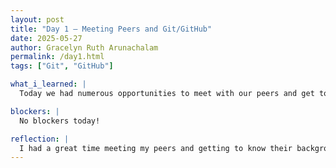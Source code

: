 ```yaml
---
layout: post
title: "Day 1 – Meeting Peers and Git/GitHub"
date: 2025-05-27
author: Gracelyn Ruth Arunachalam
permalink: /day1.html
tags: ["Git", "GitHub"]

what_i_learned: |
  Today we had numerous opportunities to meet with our peers and get to know them. Following our short session with our group, we took a python placement test, to test our knowledge on basic python. We played virtual speed networking bingo to familiarize ourselves with each other. We also had a detailed session about Git and GitHub. During this session we went through an example using google docs to understand the importance of collaboration. At the very end of our day, we created a website where we would log our daily activities in the form of blogs.

blockers: |
  No blockers today!

reflection: |
  I had a great time meeting my peers and getting to know their backgrounds in the scope of our project. I also enjoyed creating our very own websites from a template provided to us. Eventhough, I was not able to participate as much in the jeopary we played at the end of the GitHub session, I am looking forward to being a part of futher discussions and acivities like these.
---
```

